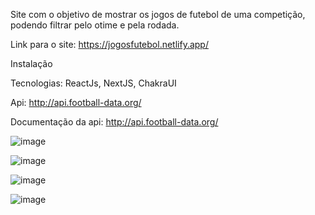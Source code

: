 Site com o objetivo de mostrar os jogos de futebol de uma competição, podendo filtrar pelo otime e pela rodada.

Link para o site: https://jogosfutebol.netlify.app/

Instalação

Tecnologias: ReactJs, NextJS, ChakraUI

Api: http://api.football-data.org/

Documentação da api: http://api.football-data.org/

![image](https://github.com/gabrielquadro/jogosfutebol/assets/61526044/336ad932-14a4-479d-af07-f578b6da5ac9)

![image](https://github.com/gabrielquadro/jogosfutebol/assets/61526044/39981a3d-eac3-459d-ac5c-d26728ca11c2)

![image](https://github.com/gabrielquadro/jogosfutebol/assets/61526044/30037077-5791-438d-9b5b-6b00c075c3e2)

![image](https://github.com/gabrielquadro/jogosfutebol/assets/61526044/3d7d22b8-64f3-446d-a0f7-8a717566c65e)
